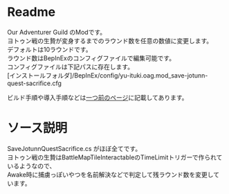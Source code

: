 # Readme
Our Adventurer Guild のModです。  
ヨトゥン戦の生贄が変身するまでのラウンド数を任意の数値に変更します。  
デフォルトは10ラウンドです。  
ラウンド数はBepInExのコンフィグファイルで編集可能です。  
コンフィグファイルは下記パスに存在します。  
[インストールフォルダ]/BepInEx/config/yu-ituki.oag.mod_save-jotunn-quest-sacrifice.cfg

ビルド手順や導入手順などは[一つ前のページ](https://github.com/yu-ituki/Mod_OurAdventurerGuild)に記載してあります。  

# ソース説明
SaveJotunnQuestSacrifice.cs がほぼ全てです。  
ヨトゥン戦の生贄はBattleMapTileInteractableのTimeLimitトリガーで作られているようなので、  
Awake時に捕虜っぽいやつを名前解決などで判定して残ラウンド数を変更しています。  


